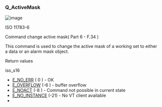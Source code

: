 ### Q\_ActiveMask

![image](https://user-images.githubusercontent.com/69573151/212328886-4d5587f1-b2cd-4e8a-9cbe-0aa55ca1abcf.png)

ISO 11783-6

Command change active mask( Part 6 - F.34 )

This command is used to change the active mask of a working set to either a data or an alarm mask object.

Return values

iso\_s16

* [E\_NO\_ERR](c/IsoCommonDef/E_NO_ERR) ( 0 ) - OK
* [E\_OVERFLOW](c/IsoCommonDef#E_OVERFLOW) (-6 ) - buffer overflow
* [E\_NOACT](c/IsoCommonDef.html#c.E_CANMSG_MISSED) (-8 ) - Command not possible in current state
* [E\_NO\_INSTANCE](c/IsoCommonDef) (-21) - No VT client available
* 
